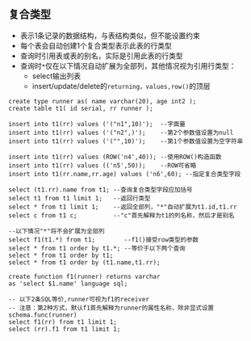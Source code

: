 ## 复合类型 
- 表示1条记录的数据结构，与表结构类似，但不能设置约束 
- 每个表会自动创建1个复合类型表示此表的行类型 
- 查询时引用表或表的别名，实际是引用此表的行类型 
- 查询时`*`仅在以下情况自动扩展为全部列，其他情况视为引用行类型： 
    - select输出列表 
    - insert/update/delete的`returning，values,row()`的顶层 
``` 
create type runner as( name varchar(20), age int2 ); 
create table t1( id serial, rr runner ); 

insert into t1(rr) values ('("n1",10)');  --字面量 
insert into t1(rr) values ('("n2",)');    --第2个参数值设置为null 
insert into t1(rr) values ('("",10)');    --第1个参数值设置为空字符串 

insert into t1(rr) values (ROW('n4',40)); --使用ROW()构造函数 
insert into t1(rr) values (('n5',50));    --ROW可省略 
insert into t1(rr.name,rr.age) values ('n6',60); --指定复合类型字段 

select (t1.rr).name from t1; --查询复合类型字段应加括号 
select t1 from t1 limit 1;   --返回行类型 
select * from t1 limit 1;    --返回全部列，"*"自动扩展为t1.id,t1.rr 
select c from t1 c;          --"c"首先解释为t1的列名称，然后才是别名 

--以下情况"*"将不会扩展为全部列 
select f1(t1.*) from t1;        --f1()接受row类型的参数 
select * from t1 order by t1.*; --等价于以下两个查询 
select * from t1 order by t1; 
select * from t1 order by (t1.name,t1.rr); 

create function f1(runner) returns varchar 
as 'select $1.name' language sql; 

-- 以下2条SQL等价,runner可视为f1的receiver 
-- 注意：第2种方式，默认f1首先解释为runner的属性名称，除非显式设置schema.func(runner) 
select f1(rr) from t1 limit 1; 
select (rr).f1 from t1 limit 1; 
```